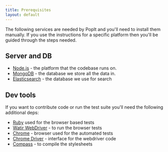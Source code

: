 ```yaml
---
title: Prerequisites
layout: default
---
```


The following services are needed by PopIt and you'll need to install them manually. If you use the instructions for a specific platform then you'll be guided through the steps needed.

## Server and DB

  * [Node.js](http://nodejs.org/) - the platform that the codebase runs on.
  * [MongoDB](http://www.mongodb.org/) - the database we store all the data in.
  * [Elasticsearch](http://www.elasticsearch.org/) - the database we use for search


## Dev tools

If you want to contribute code or run the test suite you'll need the following additional deps:

  * [Ruby](http://www.ruby-lang.org/) used for the browser based tests
  * [Watir WebDriver](http://watirwebdriver.com/) - to run the browser tests
  * [Chrome](https://www.google.com/chrome) - browser used for the automated tests
  * [Chrome Driver](http://code.google.com/p/chromedriver/) - interface for the webdriver code
  * [Compass](http://compass-style.org/) - to compile the stylesheets
